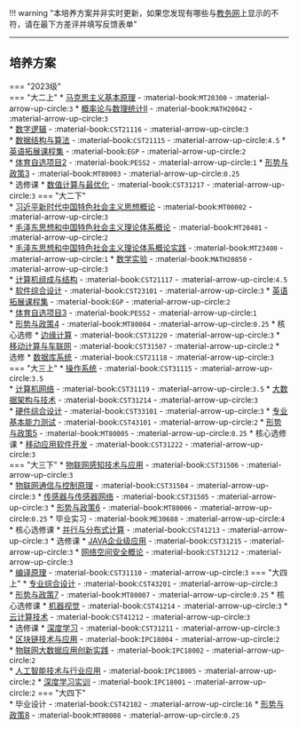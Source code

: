 !!! warning "本培养方案并非实时更新，如果您发现有哪些与[教务网](https://my.cqu.edu.cn)上显示的不符，请在最下方差评并填写反馈表单"

---

## 培养方案

=== "2023级"  
    === "大二上"
        * [马克思主义基本原理](../../../课程/马克思主义基本原理.md) - :material-book:`MT20300` - :material-arrow-up-circle:`3`
        * [概率论与数理统计Ⅱ](../../../课程/概率论与数理统计.md) - :material-book:`MATH20042` - :material-arrow-up-circle:`3`  
        * [数字逻辑](../../../课程/数字逻辑.md) - :material-book:`CST21116` - :material-arrow-up-circle:`3`  
        * [数据结构与算法](../../../课程/数据结构与算法.md) - :material-book:`CST21115` - :material-arrow-up-circle:`4.5`
        * [英语拓展课程集](../../../课程/英语.md) - :material-book:`EGP` - :material-arrow-up-circle:`2`  
        * [体育自选项目2](../../../课程/体育/index.md) - :material-book:`PESS2` - :material-arrow-up-circle:`1` 
        * [形势与政策3](../../../课程/形势与政策.md) - :material-book:`MT80003` - :material-arrow-up-circle:`0.25`    
        * 选修课
             * [数值计算与最优化](../../../课程/数值计算与最优化.md) - :material-book:`CST31217` - :material-arrow-up-circle:`3`
    === "大二下"  
        * [习近平新时代中国特色社会主义思想概论](../../../课程/习近平新时代中国特色社会主义思想概论.md) - :material-book:`MT00002` - :material-arrow-up-circle:`3`  
        * [毛泽东思想和中国特色社会主义理论体系概论](../../../课程/毛泽东思想和中国特色社会主义理论体系概论.md) - :material-book:`MT20401` - :material-arrow-up-circle:`2`  
        * [毛泽东思想和中国特色社会主义理论体系概论实践](../../../课程/毛泽东思想和中国特色社会主义理论体系概论实践.md) - :material-book:`MT23400` - :material-arrow-up-circle:`1` 
        * [数学实验](../../../课程/数学实验.md) - :material-book:`MATH20850` - :material-arrow-up-circle:`3`  
        * [计算机组成与结构](../../../课程/计算机组成与结构.md) - :material-book:`CST21117` - :material-arrow-up-circle:`4.5`  
        * [软件综合设计](../../../课程/软件综合设计.md) - :material-book:`CST23101` - :material-arrow-up-circle:`3`
        * [英语拓展课程集](../../../课程/英语.md) - :material-book:`EGP` - :material-arrow-up-circle:`2`  
        * [体育自选项目3](../../../课程/体育/index.md) - :material-book:`PESS2` - :material-arrow-up-circle:`1`  
        * [形势与政策4](../../../课程/形势与政策.md) - :material-book:`MT80004` - :material-arrow-up-circle:`0.25`
        * 核心选修
            * [边缘计算](../../../课程/边缘计算.md) - :material-book:`CST31220` - :material-arrow-up-circle:`3` 
            * [移动计算与车联网](../../../课程/移动计算与车联网.md) - :material-book:`CST31507` - :material-arrow-up-circle:`2` 
        * 选修
            * [数据库系统](../../../课程/数据库系统.md) - :material-book:`CST21118` - :material-arrow-up-circle:`3` 
    === "大三上"
        * [操作系统](../../../课程/操作系统.md) - :material-book:`CST31115` - :material-arrow-up-circle:`3.5`  
        * [计算机网络](../../../课程/计算机网络.md) - :material-book:`CST31119` - :material-arrow-up-circle:`3.5` 
        * [大数据架构与技术](../../../课程/大数据架构与技术.md) - :material-book:`CST31214` - :material-arrow-up-circle:`3`   
        * [硬件综合设计](../../../课程/硬件综合设计.md) - :material-book:`CST33101` - :material-arrow-up-circle:`3` 
        * [专业基本能力测试](../../../课程/专业基本能力测试.md) - :material-book:`CST43101` - :material-arrow-up-circle:`2` 
        * [形势与政策5](../../../课程/形势与政策.md) - :material-book:`MT80005` - :material-arrow-up-circle:`0.25`
        * 核心选修课
            * [移动应用软件开发](../../../课程/移动应用软件开发.md) - :material-book:`CST31222` - :material-arrow-up-circle:`3`  
    === "大三下"
        * [物联网感知技术与应用](../../../课程/物联网感知技术与应用.md) - :material-book:`CST31506` - :material-arrow-up-circle:`3`  
        * [物联网通信与控制原理](../../../课程/物联网通信与控制原理.md) - :material-book:`CST31504` - :material-arrow-up-circle:`3` 
        * [传感器与传感器网络](../../../课程/传感器与传感器网络.md) - :material-book:`CST31505` - :material-arrow-up-circle:`3` 
        * [形势与政策6](../../../课程/形势与政策.md) - :material-book:`MT80006` - :material-arrow-up-circle:`0.25` 
        * 毕业实习 - :material-book:`ME30688` - :material-arrow-up-circle:`4`   
        * 核心选修课
            * [并行与分布式计算](../../../课程/并行与分布式计算.md) - :material-book:`CST41213` - :material-arrow-up-circle:`3`
        * 选修课
            * [JAVA企业级应用](../../../课程/JAVA企业级应用.md) - :material-book:`CST31215` - :material-arrow-up-circle:`3`
            * [网络空间安全概论](../../../课程/网络空间安全概论.md) - :material-book:`CST31212` - :material-arrow-up-circle:`3`  
            * [编译原理](../../../课程/编译原理.md) - :material-book:`CST31110` - :material-arrow-up-circle:`3` 
    === "大四上"
        * [专业综合设计](../../../课程/专业综合设计.md) - :material-book:`CST43201` - :material-arrow-up-circle:`3`    
        * [形势与政策7](../../../课程/形势与政策.md) - :material-book:`MT80007` - :material-arrow-up-circle:`0.25`
        * 核心选修课
            * [机器视觉](../../../课程/机器视觉.md) - :material-book:`CST41214` - :material-arrow-up-circle:`3` 
            * [云计算技术](../../../课程/云计算技术.md) - :material-book:`CST41212` - :material-arrow-up-circle:`3`  
        * 选修课
            * [深度学习](../../../课程/深度学习.md) - :material-book:`CST31211` - :material-arrow-up-circle:`3`  
            * [区块链技术与应用](../../../课程/区块链技术与应用.md) - :material-book:`IPC18004` - :material-arrow-up-circle:`2`  
            * [物联网大数据应用创新实践](../../../课程/物联网大数据应用创新实践.md) - :material-book:`IPC18002` - :material-arrow-up-circle:`2`  
            * [人工智能技术与行业应用](../../../课程/人工智能技术与行业应用.md) - :material-book:`IPC18005` - :material-arrow-up-circle:`2` 
            * [深度学习实训](../../../课程/深度学习实训.md) - :material-book:`IPC18001` - :material-arrow-up-circle:`2`
    === "大四下"  
        * 毕业设计 - :material-book:`CST42102` - :material-arrow-up-circle:`16`
        * [形势与政策8](../../../课程/形势与政策.md) - :material-book:`MT80008` - :material-arrow-up-circle:`0.25`